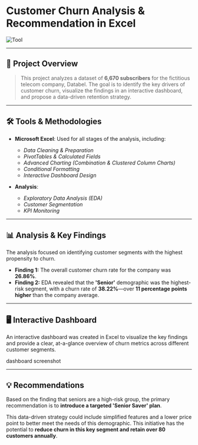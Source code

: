 # Customer Churn Analysis & Recommendation in Excel

![Tool](https://img.shields.io/badge/Tool-Microsoft_Excel-217346?style=for-the-badge&logo=microsoft-excel)

---

## 🎯 Project Overview

> This project analyzes a dataset of **6,670 subscribers** for the fictitious telecom company, Databel. The goal is to identify the key drivers of customer churn, visualize the findings in an interactive dashboard, and propose a data-driven retention strategy.

---

## 🛠️ Tools & Methodologies

* **Microsoft Excel**: Used for all stages of the analysis, including:
    * *Data Cleaning & Preparation*
    * *PivotTables & Calculated Fields*
    * *Advanced Charting (Combination & Clustered Column Charts)*
    * *Conditional Formatting*
    * *Interactive Dashboard Design*

* **Analysis**:
    * *Exploratory Data Analysis (EDA)*
    * *Customer Segmentation*
    * *KPI Monitoring*

---

## 📊 Analysis & Key Findings

The analysis focused on identifying customer segments with the highest propensity to churn.

* **Finding 1:** The overall customer churn rate for the company was **26.86%**.
* **Finding 2:** EDA revealed that the **'Senior'** demographic was the highest-risk segment, with a churn rate of **38.22%**—over **11 percentage points higher** than the company average.

---

## 🖥️ Interactive Dashboard

An interactive dashboard was created in Excel to visualize the key findings and provide a clear, at-a-glance overview of churn metrics across different customer segments.

dashboard screenshot

---

## 💡 Recommendations

Based on the finding that seniors are a high-risk group, the primary recommendation is to **introduce a targeted 'Senior Saver' plan**.

This data-driven strategy could include simplified features and a lower price point to better meet the needs of this demographic. This initiative has the potential to **reduce churn in this key segment and retain over 80 customers annually**.
